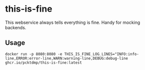 # this-is-fine
This webservice always tells everything is fine.
Handy for mocking backends.

## Usage

`docker run -p 8080:8080 -e THIS_IS_FINE_LOG_LINES="INFO:info-line,ERROR:error-line,WARN:warning-line,DEBUG:debug-line ghcr.io/pcktdmp/this-is-fine:latest`
